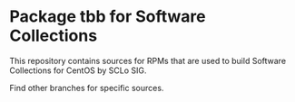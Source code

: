 # Package tbb for Software Collections

This repository contains sources for RPMs that are used
to build Software Collections for CentOS by SCLo SIG.

Find other branches for specific sources.

